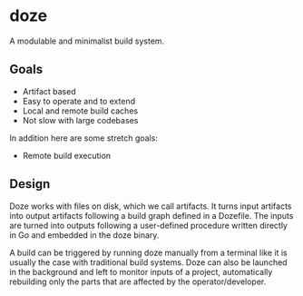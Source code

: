 # doze

A modulable and minimalist build system.

## Goals

- Artifact based
- Easy to operate and to extend
- Local and remote build caches
- Not slow with large codebases

In addition here are some stretch goals:

- Remote build execution

## Design

Doze works with files on disk, which we call artifacts. It turns input artifacts into output artifacts following a build graph defined in a Dozefile. The inputs are turned into outputs following a user-defined procedure written directly in Go and embedded in the doze binary.

A build can be triggered by running doze manually from a terminal like it is usually the case with traditional build systems. Doze can also be launched in the background and left to monitor inputs of a project, automatically rebuilding only the parts that are affected by the operator/developer.
